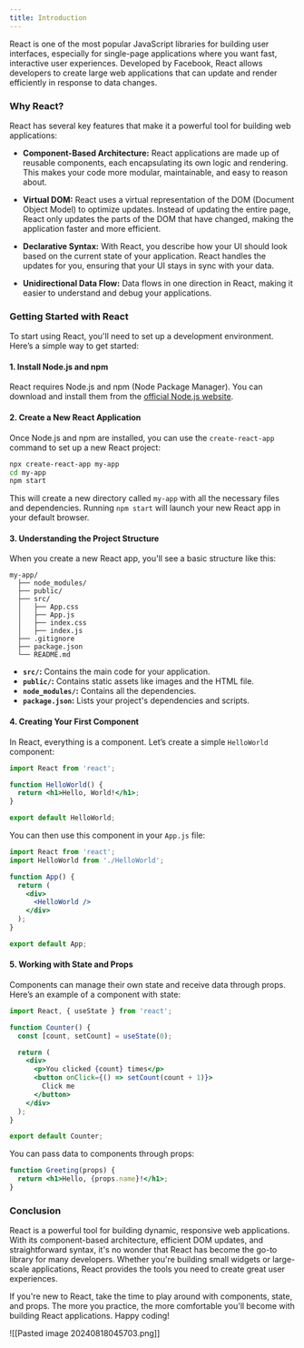 ```yaml
---
title: Introduction
---
```

React is one of the most popular JavaScript libraries for building user interfaces, especially for single-page applications where you want fast, interactive user experiences. Developed by Facebook, React allows developers to create large web applications that can update and render efficiently in response to data changes.

### Why React?

React has several key features that make it a powerful tool for building web applications:

- **Component-Based Architecture:** React applications are made up of reusable components, each encapsulating its own logic and rendering. This makes your code more modular, maintainable, and easy to reason about.
  
- **Virtual DOM:** React uses a virtual representation of the DOM (Document Object Model) to optimize updates. Instead of updating the entire page, React only updates the parts of the DOM that have changed, making the application faster and more efficient.
  
- **Declarative Syntax:** With React, you describe how your UI should look based on the current state of your application. React handles the updates for you, ensuring that your UI stays in sync with your data.
  
- **Unidirectional Data Flow:** Data flows in one direction in React, making it easier to understand and debug your applications.

### Getting Started with React

To start using React, you'll need to set up a development environment. Here’s a simple way to get started:

#### 1. Install Node.js and npm

React requires Node.js and npm (Node Package Manager). You can download and install them from the [official Node.js website](https://nodejs.org/).

#### 2. Create a New React Application

Once Node.js and npm are installed, you can use the `create-react-app` command to set up a new React project:

```bash
npx create-react-app my-app
cd my-app
npm start
```

This will create a new directory called `my-app` with all the necessary files and dependencies. Running `npm start` will launch your new React app in your default browser.

#### 3. Understanding the Project Structure

When you create a new React app, you'll see a basic structure like this:

```
my-app/
  ├── node_modules/
  ├── public/
  ├── src/
  │   ├── App.css
  │   ├── App.js
  │   ├── index.css
  │   ├── index.js
  ├── .gitignore
  ├── package.json
  └── README.md
```

- **`src/`:** Contains the main code for your application.
- **`public/`:** Contains static assets like images and the HTML file.
- **`node_modules/`:** Contains all the dependencies.
- **`package.json`:** Lists your project's dependencies and scripts.

#### 4. Creating Your First Component

In React, everything is a component. Let’s create a simple `HelloWorld` component:

```jsx
import React from 'react';

function HelloWorld() {
  return <h1>Hello, World!</h1>;
}

export default HelloWorld;
```

You can then use this component in your `App.js` file:

```jsx
import React from 'react';
import HelloWorld from './HelloWorld';

function App() {
  return (
    <div>
      <HelloWorld />
    </div>
  );
}

export default App;
```

#### 5. Working with State and Props

Components can manage their own state and receive data through props. Here’s an example of a component with state:

```jsx
import React, { useState } from 'react';

function Counter() {
  const [count, setCount] = useState(0);

  return (
    <div>
      <p>You clicked {count} times</p>
      <button onClick={() => setCount(count + 1)}>
        Click me
      </button>
    </div>
  );
}

export default Counter;
```

You can pass data to components through props:

```jsx
function Greeting(props) {
  return <h1>Hello, {props.name}!</h1>;
}
```

### Conclusion

React is a powerful tool for building dynamic, responsive web applications. With its component-based architecture, efficient DOM updates, and straightforward syntax, it's no wonder that React has become the go-to library for many developers. Whether you're building small widgets or large-scale applications, React provides the tools you need to create great user experiences.

If you're new to React, take the time to play around with components, state, and props. The more you practice, the more comfortable you'll become with building React applications. Happy coding!

![[Pasted image 20240818045703.png]]